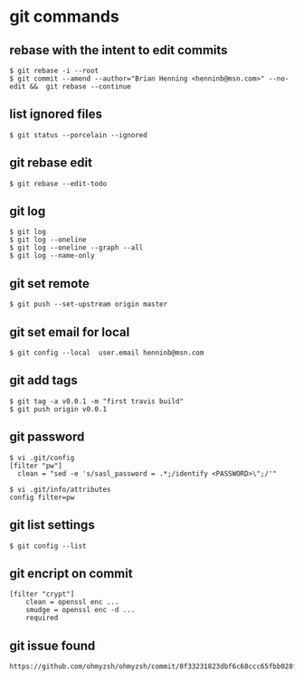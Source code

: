 # git commands

## rebase with the intent to edit commits
```shell
$ git rebase -i --root
$ git commit --amend --author="Brian Henning <henninb@msn.com>" --no-edit &&  git rebase --continue
```

## list ignored files
```shell
$ git status --porcelain --ignored
```

## git rebase edit
```shell
$ git rebase --edit-todo
```

## git log
```shell
$ git log
$ git log --oneline
$ git log --oneline --graph --all
$ git log --name-only
```

## git set remote
```shell
$ git push --set-upstream origin master
```

## git set email for local
```shell
$ git config --local  user.email henninb@msn.com
```

## git add tags
```shell
$ git tag -a v0.0.1 -m "first travis build"
$ git push origin v0.0.1
```

## git password
```shell
$ vi .git/config
[filter "pw"]
  clean = "sed -e 's/sasl_password = .*;/identify <PASSWORD>\";/'"

$ vi .git/info/attributes
config filter=pw
```

## git list settings
```shell
$ git config --list
```

## git encript on commit
```
[filter "crypt"]
	clean = openssl enc ...
	smudge = openssl enc -d ...
	required
```

## git issue found
```
https://github.com/ohmyzsh/ohmyzsh/commit/8f33231823dbf6c68ccc65fbb028fce6ff1efd74
```
